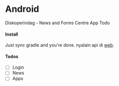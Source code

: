 # Android
Diskoperindag - News and Forms Centre App
Todo

#### Install
Just sync gradle and you're done. nyalain api di [web](https://github.com/ongghuen/diskoperindag-web). 

#### Todos
- [ ] Login
- [ ] News
- [ ] Apps
